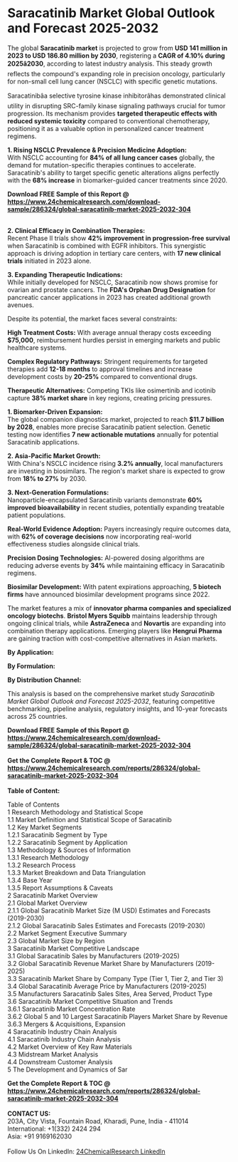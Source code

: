 <h1>Saracatinib Market Global Outlook and Forecast 2025-2032</h1><p>The global <strong>Saracatinib market</strong> is projected to grow from <strong>USD 141 million in 2023 to USD 186.80 million by 2030</strong>, registering a <strong>CAGR of 4.10% during 2025â2030</strong>, according to latest industry analysis. This steady growth reflects the compound's expanding role in precision oncology, particularly for non-small cell lung cancer (NSCLC) with specific genetic mutations.</p><p>Saracatinibâa selective tyrosine kinase inhibitorâhas demonstrated clinical utility in disrupting SRC-family kinase signaling pathways crucial for tumor progression. Its mechanism provides <strong>targeted therapeutic effects with reduced systemic toxicity</strong> compared to conventional chemotherapy, positioning it as a valuable option in personalized cancer treatment regimens.</p><p><strong>1. Rising NSCLC Prevalence &amp; Precision Medicine Adoption:</strong><br>
With NSCLC accounting for <strong>84% of all lung cancer cases</strong> globally, the demand for mutation-specific therapies continues to accelerate. Saracatinib's ability to target specific genetic alterations aligns perfectly with the <strong>68% increase</strong> in biomarker-guided cancer treatments since 2020.</p><div><b>Download FREE Sample of this Report @ 
            <a href="https://www.24chemicalresearch.com/download-sample/286324/global-saracatinib-market-2025-2032-304">
            https://www.24chemicalresearch.com/download-sample/286324/global-saracatinib-market-2025-2032-304</a></b></div><br><p><strong>2. Clinical Efficacy in Combination Therapies:</strong><br>
Recent Phase II trials show <strong>42% improvement in progression-free survival</strong> when Saracatinib is combined with EGFR inhibitors. This synergistic approach is driving adoption in tertiary care centers, with <strong>17 new clinical trials</strong> initiated in 2023 alone.</p><p><strong>3. Expanding Therapeutic Indications:</strong><br>
While initially developed for NSCLC, Saracatinib now shows promise for ovarian and prostate cancers. The <strong>FDA's Orphan Drug Designation</strong> for pancreatic cancer applications in 2023 has created additional growth avenues.</p><p>Despite its potential, the market faces several constraints:</p><p><strong>High Treatment Costs:</strong> With average annual therapy costs exceeding <strong>$75,000</strong>, reimbursement hurdles persist in emerging markets and public healthcare systems.</p><p><strong>Complex Regulatory Pathways:</strong> Stringent requirements for targeted therapies add <strong>12-18 months</strong> to approval timelines and increase development costs by <strong>20-25%</strong> compared to conventional drugs.</p><p><strong>Therapeutic Alternatives:</strong> Competing TKIs like osimertinib and icotinib capture <strong>38% market share</strong> in key regions, creating pricing pressures.</p><p><strong>1. Biomarker-Driven Expansion:</strong><br>
The global companion diagnostics market, projected to reach <strong>$11.7 billion by 2028</strong>, enables more precise Saracatinib patient selection. Genetic testing now identifies <strong>7 new actionable mutations</strong> annually for potential Saracatinib applications.</p><p><strong>2. Asia-Pacific Market Growth:</strong><br>
With China's NSCLC incidence rising <strong>3.2% annually</strong>, local manufacturers are investing in biosimilars. The region's market share is expected to grow from <strong>18% to 27%</strong> by 2030.</p><p><strong>3. Next-Generation Formulations:</strong><br>
Nanoparticle-encapsulated Saracatinib variants demonstrate <strong>60% improved bioavailability</strong> in recent studies, potentially expanding treatable patient populations.</p><p><strong>Real-World Evidence Adoption:</strong> Payers increasingly require outcomes data, with <strong>62% of coverage decisions</strong> now incorporating real-world effectiveness studies alongside clinical trials.</p><p><strong>Precision Dosing Technologies:</strong> AI-powered dosing algorithms are reducing adverse events by <strong>34%</strong> while maintaining efficacy in Saracatinib regimens.</p><p><strong>Biosimilar Development:</strong> With patent expirations approaching, <strong>5 biotech firms</strong> have announced biosimilar development programs since 2022.</p><p>The market features a mix of <strong>innovator pharma companies and specialized oncology biotechs</strong>. <strong>Bristol Myers Squibb</strong> maintains leadership through ongoing clinical trials, while <strong>AstraZeneca</strong> and <strong>Novartis</strong> are expanding into combination therapy applications. Emerging players like <strong>Hengrui Pharma</strong> are gaining traction with cost-competitive alternatives in Asian markets.</p><p><strong>By Application:</strong></p><p><strong>By Formulation:</strong></p><p><strong>By Distribution Channel:</strong></p><p>This analysis is based on the comprehensive market study <em>Saracatinib Market Global Outlook and Forecast 2025-2032</em>, featuring competitive benchmarking, pipeline analysis, regulatory insights, and 10-year forecasts across 25 countries.</p><div><b>Download FREE Sample of this Report @ 
            <a href="https://www.24chemicalresearch.com/download-sample/286324/global-saracatinib-market-2025-2032-304">
            https://www.24chemicalresearch.com/download-sample/286324/global-saracatinib-market-2025-2032-304</a></b></div><br><div><b>Get the Complete Report & TOC @ 
            <a href="https://www.24chemicalresearch.com/reports/286324/global-saracatinib-market-2025-2032-304">
            https://www.24chemicalresearch.com/reports/286324/global-saracatinib-market-2025-2032-304</a></b></div><br>
            <b>Table of Content:</b><p>Table of Contents<br />
1 Research Methodology and Statistical Scope<br />
1.1 Market Definition and Statistical Scope of Saracatinib<br />
1.2 Key Market Segments<br />
1.2.1 Saracatinib Segment by Type<br />
1.2.2 Saracatinib Segment by Application<br />
1.3 Methodology & Sources of Information<br />
1.3.1 Research Methodology<br />
1.3.2 Research Process<br />
1.3.3 Market Breakdown and Data Triangulation<br />
1.3.4 Base Year<br />
1.3.5 Report Assumptions & Caveats<br />
2 Saracatinib Market Overview<br />
2.1 Global Market Overview<br />
2.1.1 Global Saracatinib Market Size (M USD) Estimates and Forecasts (2019-2030)<br />
2.1.2 Global Saracatinib Sales Estimates and Forecasts (2019-2030)<br />
2.2 Market Segment Executive Summary<br />
2.3 Global Market Size by Region<br />
3 Saracatinib Market Competitive Landscape<br />
3.1 Global Saracatinib Sales by Manufacturers (2019-2025)<br />
3.2 Global Saracatinib Revenue Market Share by Manufacturers (2019-2025)<br />
3.3 Saracatinib Market Share by Company Type (Tier 1, Tier 2, and Tier 3)<br />
3.4 Global Saracatinib Average Price by Manufacturers (2019-2025)<br />
3.5 Manufacturers Saracatinib Sales Sites, Area Served, Product Type<br />
3.6 Saracatinib Market Competitive Situation and Trends<br />
3.6.1 Saracatinib Market Concentration Rate<br />
3.6.2 Global 5 and 10 Largest Saracatinib Players Market Share by Revenue<br />
3.6.3 Mergers & Acquisitions, Expansion<br />
4 Saracatinib Industry Chain Analysis<br />
4.1 Saracatinib Industry Chain Analysis<br />
4.2 Market Overview of Key Raw Materials<br />
4.3 Midstream Market Analysis<br />
4.4 Downstream Customer Analysis<br />
5 The Development and Dynamics of Sar</p><div><b>Get the Complete Report & TOC @ 
            <a href="https://www.24chemicalresearch.com/reports/286324/global-saracatinib-market-2025-2032-304">
            https://www.24chemicalresearch.com/reports/286324/global-saracatinib-market-2025-2032-304</a></b></div><br><b>CONTACT US:</b><br>
            203A, City Vista, Fountain Road, Kharadi, Pune, India - 411014<br>
            International: +1(332) 2424 294<br>
            Asia: +91 9169162030 <br><br>
            Follow Us On LinkedIn: <a href="https://www.linkedin.com/company/24chemicalresearch/">24ChemicalResearch LinkedIn</a>
